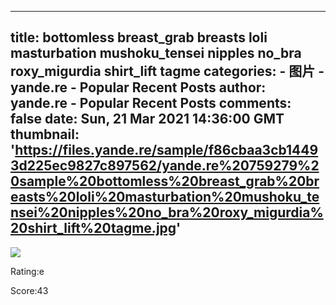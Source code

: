
---
title: bottomless breast_grab breasts loli masturbation mushoku_tensei nipples no_bra roxy_migurdia shirt_lift tagme
categories: 
    - 图片
    - yande.re - Popular Recent Posts
author: yande.re - Popular Recent Posts
comments: false
date: Sun, 21 Mar 2021 14:36:00 GMT
thumbnail: 'https://files.yande.re/sample/f86cbaa3cb14493d225ec9827c897562/yande.re%20759279%20sample%20bottomless%20breast_grab%20breasts%20loli%20masturbation%20mushoku_tensei%20nipples%20no_bra%20roxy_migurdia%20shirt_lift%20tagme.jpg'
---

<div>   
<img src="https://files.yande.re/sample/f86cbaa3cb14493d225ec9827c897562/yande.re%20759279%20sample%20bottomless%20breast_grab%20breasts%20loli%20masturbation%20mushoku_tensei%20nipples%20no_bra%20roxy_migurdia%20shirt_lift%20tagme.jpg" referrerpolicy="no-referrer"><p>Rating:e</p> <p>Score:43</p>  
</div>
            
